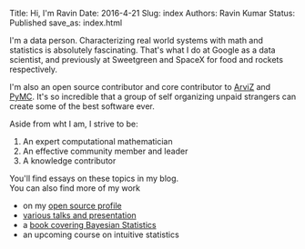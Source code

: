 Title: Hi, I'm Ravin
Date: 2016-4-21 
Slug:  index
Authors: Ravin Kumar
Status: Published
save_as: index.html 


I'm a data person. Characterizing real world systems with math and statistics is absolutely fascinating.
That's what I do at Google as a data scientist, and previously at Sweetgreen and SpaceX for
food and rockets respectively.

I'm also an open source contributor and core contributor to
[ArviZ](https://arviz-devs.github.io/arviz/index.html) and [PyMC](https://docs.pymc.io/). 
It's so incredible that a group of self organizing unpaid strangers can create 
some of the best software ever.

Aside from wht I am, I strive to be:

1. An expert computational mathematician
2. An effective community member and leader
3. A knowledge contributor

You'll find essays on these topics in my blog.  
You can also find more of my work 

* on my [open source profile](https://github.com/canyon289) 
* [various talks and presentation]({filename}/pages/Talks.md)  
* a [book covering Bayesian Statistics](https://www.routledge.com/Bayesian-Modeling-and-Computation-in-Python/Martin-Kumar-Lao/p/book/9780367894368)   
* an upcoming course on intuitive statistics  
 
<svg viewbox="0 0 100 100" style="position:absolute;z-index:-1;opacity:4%;max-width:60%;max-height:80%;left: 50%;-webkit-transform:translateX(-50%);-ms-transform: translateX(-50%);transform:translateX(-50%);bottom:-15%;">
    <style type="text/css">
        path {
            fill: none;
            stroke: #12221D;
            stroke-width: 0.1rem;
            stroke-miterlimit: 10;
            stroke-linecap: round;
        }
        #K-triangle-1,
        #K-triangle-2 {
            stroke-dasharray: 1;
            stroke-dashoffset: 1;
            animation: dash 2s linear forwards;
        }
        #R-triangle-circle {
            stroke-dasharray: 1;
            stroke-dashoffset: 1;
            animation: dash 2.4s linear forwards;			}
        @keyframes dash {
            to {
                stroke-dashoffset: 0;
            }
        }
    </style>
    <g id="R">
        <path id="R-triangle-circle" d="M 15 42.1297 L 43.5792 91.6304 L 15 91.6304 L 15 8.3696 A 32.0984 32.0984 0 0 1 15 72.5664 Z" pathLength="1"/>
    </g>
    <g id="K">
        <path id="K-triangle-1" d="M 56.2434 58.1775 L 85 8.3696 L 56.2434 8.3696 Z" pathLength="1"/>
        <path id="K-triangle-2" d="M 56.2434 42.1297 L 85 91.6304 L 56.2434 91.6304 Z" pathLength="1"/>
    </g>
</svg>
